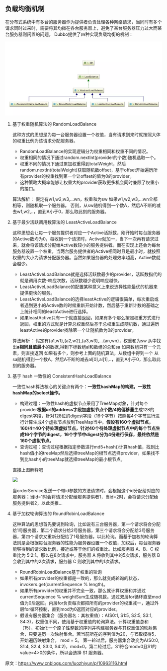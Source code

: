 ## 负载均衡机制
在分布式系统中有多台的服务器作为提供者负责处理各种网络请求，当同时有多个请求同时过来时，需要将其均摊在各台服务器上，避免了某台服务器压力过大而某台服务器则闲置的问题。
Dubbo提供了四种实现负载均衡的机制：

![](dubbo/dubbo-loadbalance-class.png)


1. 基于权重随机算法的 RandomLoadBalance

    这种方式的思想是为每一台服务器设置一个权值，当有请求到来时就按照大体的权重比例为该请求分配服务器。

    * RandomLoadBalance的实现逻辑分为权重相同和权重不同的情况。
    * 权重相同的情况下通过random.nextInt(provider的个数)随机选取一个。
    * 权重不同的情况下通过累加权重得到totalWeight，然后random.nextInt(totalWeight)获取随机数offset，基于offset开始遍历所有provider的权重找到第一个让offset的值为0的provider。
    * 这种策略大概率能够让权重大的provider获取更多机会同时兼顾了权重小的接口。

    算法解析：
    假定有w1,w2,w3,...wn，权重和为sw
    如果w1,w2,w3,...wn全都相等，则随机取一个服务器。
    否则，从sw随机得到一个数A，然后A不断的减去w1,w2,..，直到A小于0，那么取此刻的服务器。

2. 基于最少活跃调用数算法的 LeastActiveLoadBalance

    这种思想会让每一个服务提供者对应一个Active活跃数，刚开始时每台服务器的Active数均为0，每收到一个请求时，Active就加一，当下一次再有请求过来，就会将该请求分配给Active数较小的服务提供者。而在实现上还会为每台服务器设置一个权重，当两台服务提供者的Active相同时且是最小时，就按照权重的大小为请求分配服务器。当然如果服务器的处理效率越高，Active数就会越少。

    * LeastActiveLoadBalance就是选择活跃数最少的provider，活跃数指代的就是调用次数-响应次数，活跃数越少说明响应越快。
    * LeastActiveLoadBalance的配置某种意义上来说选择性能最优的机器来提供更快的服务。
    * LeastActiveLoadBalance的选择leastActive的逻辑很简单，每次重启或者遇到更小的Active数的时候重新开始计数，然后基于重新计数的基础之上统计相同的leastActive进行选择。
    * 如果leastActive只有一个就直接返回，如果有多个那么按照权重方式进行返回，权重的方式就是计算总权重然后基于总权重生成随机数，通过遍历leastActive的provider找除第一个让随机数为0的provider。

    算法解析：
    假定有{a1,w1},{a2,w2},{a3,w3},...{an,wn}，权重和为sw
    从中找出**a相同且值最小**的数据,得到下标数组al和数组的总和sa
    如果数组只有一个元素，则直接返回
    如果有多个，则参考上面的随机算法，从数组中得到一个
        从sa随机得到一个数A，然后A不断的减去al[0],al[1],..，直到A小于0，那么取此刻的服务器。

3. 基于 hash 一致性的 ConsistentHashLoadBalance

    一致性hash算法核心的关键点有两个：**一致性hashMap的构建，一致性hashMap的select操作。**
    * 构建过程：一致性hash的虚拟节点采用了TreeMap对象，针对每个provider**根据url的address字段加虚拟节点个数/4的偏移量**生成128的digest字段，针对128位的digest字段（16个字节）按照每4个字节进行进行计算生成4个虚拟节点放到TreeMap当中。**假设有160个虚拟节点，160/4=40个待处理虚拟节点，针对40个待处理虚拟节点中的每个节点生成16个字节的digest，16个字节中digest分为4份进行保存，最终依然是160个虚拟节点。**
    * 查询过程：查询过程根据指定参数进行md5+hash()计算hash值，找到比hash值小的treeMap然后选择treeMap的根节点选择provider，如果找不到比hash小的treeMap就选择treeMap的最小根节点。

    直接上图解释吧

    ![](dubbo/dubbo-loadbalance-consistent-hash.png)

    当orderService发送一个带id参数的方法请求时，会根据这个id分配给对应的服务器；当id=1时会将请求分配给服务提供者1，当id=2时，会将请求分配给服务提供者2，以此类推…

4. 基于加权轮询算法的 RoundRobinLoadBalance

    这种算法的思想首先要说到轮询，比如说有三台服务器，第一个请求将会分配给1号服务器，第二个请求分给2号服务器，第三个请求将会分配给3号服务器，第四个请求又重新分配给了1号服务器，以此轮询。而基于加权的轮询算法则是会根据每台服务器的性能为服务器设置一个权值，加权后，每台服务器能够得到的请求数比例，接近或等于他们的权重比。比如服务器 A、B、C 权重比为 5:2:1。那么在8次请求中，服务器 A 将收到其中的5次请求，服务器 B 会收到其中的2次请求，服务器 C 则收到其中的1次请求。

    * RoundRobinLoadBalance基于权重的轮询
    * 如果所有provider的权重都是一致的，那么就变成轮询的状态，invokers.get(currentSequence % length)。
    * 如果所有provider的权重并不完全一致，那么就计算权重和并通过currentSequence % weightSum生成随机数。通过双层for循环直至mod值为0后返回。内层for负责每次都把所有的provider的权重减一，通过外层for循环控制，直到mod为0返回对应的provider。
    * 假设有服务器集合（服务器名：其权重值）：A(S0:1, S1:5, S2:5, S3:1, S4:3)，权重值不同，使用基于权重值的轮询算法。计算权重值总和（15），初始化一个原子性整数的序列并构建服务器与其权重值的映射集合，只要遍历一次映射集合。若当前所在的序列值为20，与15取模得5，开始遍历映射集合， mod = 5。
    第一轮过后，服务器集合改变为A(S0:0, S1:4, S2:4, S3:0, S4:2)，mod=0，第二轮过后，S1符合mod=0且S1的value=4>0的条件，所以会选择 S1 服务器。

原文：https://www.cnblogs.com/luozhiyun/p/10963116.html